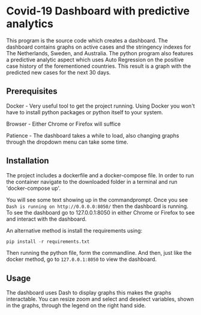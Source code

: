 # Covid-19 Dashboard with predictive analytics
This program is the source code which creates a dashboard. The dashboard contains graphs on active cases and the stringency indexes for The Netherlands, Sweden, and Australia. The python program also features a predictive analytic aspect which uses Auto Regression on the positive case history of the forementioned countries. This result is a graph with the predicted new cases for the next 30 days.

## Prerequisites

Docker - Very useful tool to get the project running. Using Docker you won't have to install python packages or python itself to your system.

Browser - Either Chrome or Firefox will suffice

Patience - The dashboard takes a while to load, also changing graphs through the dropdown menu can take some time.

## Installation
The project includes a dockerfile and a docker-compose file. In order to run the container navigate to the downloaded folder in a terminal and run 'docker-compose up'.

You will see some text showing up in the commandprompt. Once you see ```Dash is running on http://0.0.0.0:8050/``` then the dashboard is running. To see the dashboard go to 127.0.0.1:8050 in either Chrome or Firefox to see and interact with the dashboard.

An alternative method is install the requirements using:
```python
pip install -r requirements.txt
```
Then running the python file, form the commandline. And then, just like the docker method, go to ```127.0.0.1:8050``` to view the dashboard.
## Usage
The dashboard uses Dash to display graphs this makes the graphs interactable. You can resize zoom and select and deselect variables, shown in the graphs, through the legend on the right hand side. 
